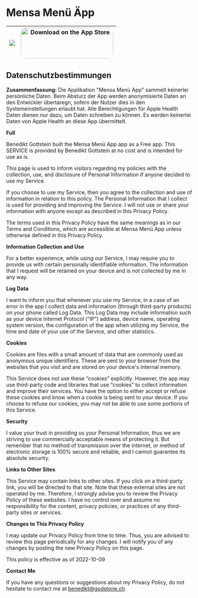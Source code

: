 #  Mensa Menü Äpp

| <img src="https://tools-qr-production.s3.amazonaws.com/output/apple-toolbox/d2ece0123f637a80f13d299c518adbb7/604ce72c41210744e4cfcf4f4646dc7f.png"> | <a href="https://apps.apple.com/ch/app/mensa-men%C3%BC-uni-bern/id6443430143?itsct=apps_box_badge&amp;itscg=30200" style="display: inline-block; overflow: hidden; border-radius: 13px; width: 250px; height: 83px;"><img src="https://tools.applemediaservices.com/api/badges/download-on-the-app-store/black/en-us?size=250x83&amp;releaseDate=1665360000&h=87d711018a9b4c4324f6b4d0f036790f" alt="Download on the App Store" style="border-radius: 13px; width: 250px; height: 83px;"></a> |
|-----------------------------------------------------------------------------------------------------------------------------------------------------|-----------------------------------------------------------------------------------------------------------------------------------------------------------------------------------------------------------------------------------------------------------------------------------------------------------------------------------------------------------------------------------------------------------------------------------------------------------------------------------------------|
## Datenschutzbestimmungen

**Zusammenfassung:**
Die Applikation "Mensa Menü App" sammelt keinerlei persönliche Daten. Beim Absturz der App werden anonymisierte Daten an den Entwickler übertaregn, sofern der Nutzer dies in den Systemeinstellungen erlaubt hat.
Alle Berechtigungen für Apple Health Daten dienen nur dazu, um Daten schreiben zu können. Es werden keinerlei Daten von Apple Health an diese App übermittelt.

**Full**

Benedikt Gottstein built the Mensa Menü App app as a Free app. This SERVICE is provided by Benedikt Gottstein at no cost and is intended for use as is.

This page is used to inform visitors regarding my policies with the collection, use, and disclosure of Personal Information if anyone decided to use my Service.

If you choose to use my Service, then you agree to the collection and use of information in relation to this policy. The Personal Information that I collect is used for providing and improving the Service. I will not use or share your information with anyone except as described in this Privacy Policy.

The terms used in this Privacy Policy have the same meanings as in our Terms and Conditions, which are accessible at Mensa Menü App unless otherwise defined in this Privacy Policy.

**Information Collection and Use**

For a better experience, while using our Service, I may require you to provide us with certain personally identifiable information. The information that I request will be retained on your device and is not collected by me in any way.

**Log Data**

I want to inform you that whenever you use my Service, in a case of an error in the app I collect data and information (through third-party products) on your phone called Log Data. This Log Data may include information such as your device Internet Protocol (“IP”) address, device name, operating system version, the configuration of the app when utilizing my Service, the time and date of your use of the Service, and other statistics.

**Cookies**

Cookies are files with a small amount of data that are commonly used as anonymous unique identifiers. These are sent to your browser from the websites that you visit and are stored on your device's internal memory.

This Service does not use these “cookies” explicitly. However, the app may use third-party code and libraries that use “cookies” to collect information and improve their services. You have the option to either accept or refuse these cookies and know when a cookie is being sent to your device. If you choose to refuse our cookies, you may not be able to use some portions of this Service.

**Security**

I value your trust in providing us your Personal Information, thus we are striving to use commercially acceptable means of protecting it. But remember that no method of transmission over the internet, or method of electronic storage is 100% secure and reliable, and I cannot guarantee its absolute security.

**Links to Other Sites**

This Service may contain links to other sites. If you click on a third-party link, you will be directed to that site. Note that these external sites are not operated by me. Therefore, I strongly advise you to review the Privacy Policy of these websites. I have no control over and assume no responsibility for the content, privacy policies, or practices of any third-party sites or services.

**Changes to This Privacy Policy**

I may update our Privacy Policy from time to time. Thus, you are advised to review this page periodically for any changes. I will notify you of any changes by posting the new Privacy Policy on this page.

This policy is effective as of 2022-10-09

**Contact Me**

If you have any questions or suggestions about my Privacy Policy, do not hesitate to contact me at benedikt@godstone.ch.
